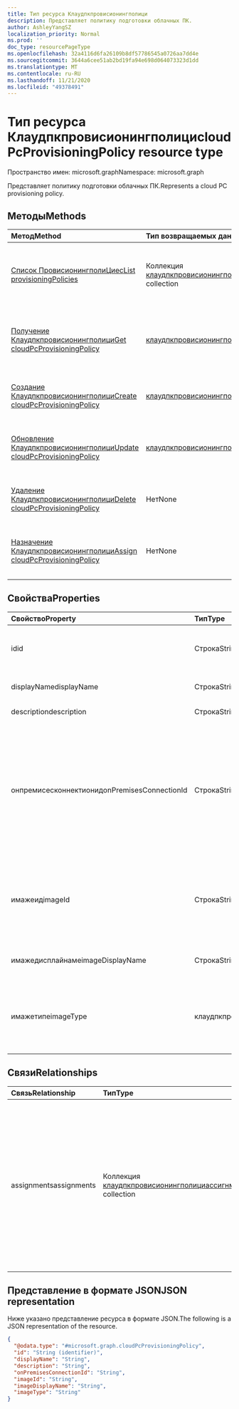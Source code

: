 ```yaml
---
title: Тип ресурса Клаудпкпровисионингполици
description: Представляет политику подготовки облачных ПК.
author: AshleyYangSZ
localization_priority: Normal
ms.prod: ''
doc_type: resourcePageType
ms.openlocfilehash: 32a4116d6fa26109b8df57786545a0726aa7dd4e
ms.sourcegitcommit: 3644a6cee51ab2bd19fa94e698d064073323d1dd
ms.translationtype: MT
ms.contentlocale: ru-RU
ms.lasthandoff: 11/21/2020
ms.locfileid: "49378491"
---
```

# <a name="cloudpcprovisioningpolicy-resource-type"></a><span data-ttu-id="7094f-103">Тип ресурса Клаудпкпровисионингполици</span><span class="sxs-lookup"><span data-stu-id="7094f-103">cloudPcProvisioningPolicy resource type</span></span>

<span data-ttu-id="7094f-104">Пространство имен: microsoft.graph</span><span class="sxs-lookup"><span data-stu-id="7094f-104">Namespace: microsoft.graph</span></span>

<span data-ttu-id="7094f-105">Представляет политику подготовки облачных ПК.</span><span class="sxs-lookup"><span data-stu-id="7094f-105">Represents a cloud PC provisioning policy.</span></span>

## <a name="methods"></a><span data-ttu-id="7094f-106">Методы</span><span class="sxs-lookup"><span data-stu-id="7094f-106">Methods</span></span>

|<span data-ttu-id="7094f-107">Метод</span><span class="sxs-lookup"><span data-stu-id="7094f-107">Method</span></span>|<span data-ttu-id="7094f-108">Тип возвращаемых данных</span><span class="sxs-lookup"><span data-stu-id="7094f-108">Return type</span></span>|<span data-ttu-id="7094f-109">Описание</span><span class="sxs-lookup"><span data-stu-id="7094f-109">Description</span></span>|
|:---|:---|:---|
|[<span data-ttu-id="7094f-110">Список ПровисионингполиЦиес</span><span class="sxs-lookup"><span data-stu-id="7094f-110">List provisioningPolicies</span></span>](../api/virtualendpoint-list-provisioningpolicies.md)|<span data-ttu-id="7094f-111">Коллекция [клаудпкпровисионингполици](../resources/cloudpcprovisioningpolicy.md)</span><span class="sxs-lookup"><span data-stu-id="7094f-111">[cloudPcProvisioningPolicy](../resources/cloudpcprovisioningpolicy.md) collection</span></span>|<span data-ttu-id="7094f-112">Список свойств и связей объектов [клаудпкпровисионингполици](../resources/cloudpcprovisioningpolicy.md) .</span><span class="sxs-lookup"><span data-stu-id="7094f-112">List properties and relationships of the [cloudPcProvisioningPolicy](../resources/cloudpcprovisioningpolicy.md) objects.</span></span>|
|[<span data-ttu-id="7094f-113">Получение Клаудпкпровисионингполици</span><span class="sxs-lookup"><span data-stu-id="7094f-113">Get cloudPcProvisioningPolicy</span></span>](../api/cloudpcprovisioningpolicy-get.md)|[<span data-ttu-id="7094f-114">клаудпкпровисионингполици</span><span class="sxs-lookup"><span data-stu-id="7094f-114">cloudPcProvisioningPolicy</span></span>](../resources/cloudpcprovisioningpolicy.md)|<span data-ttu-id="7094f-115">Чтение свойств и связей объекта [клаудпкпровисионингполици](../resources/cloudpcprovisioningpolicy.md) .</span><span class="sxs-lookup"><span data-stu-id="7094f-115">Read the properties and relationships of a [cloudPcProvisioningPolicy](../resources/cloudpcprovisioningpolicy.md) object.</span></span>|
|[<span data-ttu-id="7094f-116">Создание Клаудпкпровисионингполици</span><span class="sxs-lookup"><span data-stu-id="7094f-116">Create cloudPcProvisioningPolicy</span></span>](../api/virtualendpoint-post-provisioningpolicies.md)|[<span data-ttu-id="7094f-117">клаудпкпровисионингполици</span><span class="sxs-lookup"><span data-stu-id="7094f-117">cloudPcProvisioningPolicy</span></span>](../resources/cloudpcprovisioningpolicy.md)|<span data-ttu-id="7094f-118">Создание нового объекта [клаудпкпровисионингполици](../resources/cloudpcprovisioningpolicy.md) .</span><span class="sxs-lookup"><span data-stu-id="7094f-118">Create a new [cloudPcProvisioningPolicy](../resources/cloudpcprovisioningpolicy.md) object.</span></span>|
|[<span data-ttu-id="7094f-119">Обновление Клаудпкпровисионингполици</span><span class="sxs-lookup"><span data-stu-id="7094f-119">Update cloudPcProvisioningPolicy</span></span>](../api/cloudpcprovisioningpolicy-update.md)|[<span data-ttu-id="7094f-120">клаудпкпровисионингполици</span><span class="sxs-lookup"><span data-stu-id="7094f-120">cloudPcProvisioningPolicy</span></span>](../resources/cloudpcprovisioningpolicy.md)|<span data-ttu-id="7094f-121">Обновление свойств объекта [клаудпкпровисионингполици](../resources/cloudpcprovisioningpolicy.md) .</span><span class="sxs-lookup"><span data-stu-id="7094f-121">Update the properties of a [cloudPcProvisioningPolicy](../resources/cloudpcprovisioningpolicy.md) object.</span></span>|
|[<span data-ttu-id="7094f-122">Удаление Клаудпкпровисионингполици</span><span class="sxs-lookup"><span data-stu-id="7094f-122">Delete cloudPcProvisioningPolicy</span></span>](../api/cloudpcprovisioningpolicy-delete.md)|<span data-ttu-id="7094f-123">Нет</span><span class="sxs-lookup"><span data-stu-id="7094f-123">None</span></span>|<span data-ttu-id="7094f-124">Удаление объекта [клаудпкпровисионингполици](../resources/cloudpcprovisioningpolicy.md) .</span><span class="sxs-lookup"><span data-stu-id="7094f-124">Delete a [cloudPcProvisioningPolicy](../resources/cloudpcprovisioningpolicy.md) object.</span></span>|
|[<span data-ttu-id="7094f-125">Назначение Клаудпкпровисионингполици</span><span class="sxs-lookup"><span data-stu-id="7094f-125">Assign cloudPcProvisioningPolicy</span></span>](../api/cloudpcprovisioningpolicy-assign.md)|<span data-ttu-id="7094f-126">Нет</span><span class="sxs-lookup"><span data-stu-id="7094f-126">None</span></span> |<span data-ttu-id="7094f-127">Назначьте [клаудпкпровисионингполици](../resources/cloudpcprovisioningpolicy.md) группам пользователей.</span><span class="sxs-lookup"><span data-stu-id="7094f-127">Assign a [cloudPcProvisioningPolicy](../resources/cloudpcprovisioningpolicy.md) to user groups.</span></span>|

## <a name="properties"></a><span data-ttu-id="7094f-128">Свойства</span><span class="sxs-lookup"><span data-stu-id="7094f-128">Properties</span></span>

|<span data-ttu-id="7094f-129">Свойство</span><span class="sxs-lookup"><span data-stu-id="7094f-129">Property</span></span>|<span data-ttu-id="7094f-130">Тип</span><span class="sxs-lookup"><span data-stu-id="7094f-130">Type</span></span>|<span data-ttu-id="7094f-131">Описание</span><span class="sxs-lookup"><span data-stu-id="7094f-131">Description</span></span>|
|:---|:---|:---|
|<span data-ttu-id="7094f-132">id</span><span class="sxs-lookup"><span data-stu-id="7094f-132">id</span></span>|<span data-ttu-id="7094f-133">Строка</span><span class="sxs-lookup"><span data-stu-id="7094f-133">String</span></span>|<span data-ttu-id="7094f-134">Уникальный идентификатор для политики подготовки облачных ПК.</span><span class="sxs-lookup"><span data-stu-id="7094f-134">Unique identifier for the cloud PC provisioning policy.</span></span> <span data-ttu-id="7094f-135">Только для чтения.</span><span class="sxs-lookup"><span data-stu-id="7094f-135">Read-only.</span></span>|
|<span data-ttu-id="7094f-136">displayName</span><span class="sxs-lookup"><span data-stu-id="7094f-136">displayName</span></span>|<span data-ttu-id="7094f-137">Строка</span><span class="sxs-lookup"><span data-stu-id="7094f-137">String</span></span>|<span data-ttu-id="7094f-138">Отображаемое имя политики подготовки.</span><span class="sxs-lookup"><span data-stu-id="7094f-138">The display name for the provisioning policy.</span></span>|
|<span data-ttu-id="7094f-139">description</span><span class="sxs-lookup"><span data-stu-id="7094f-139">description</span></span>|<span data-ttu-id="7094f-140">Строка</span><span class="sxs-lookup"><span data-stu-id="7094f-140">String</span></span>|<span data-ttu-id="7094f-141">Описание политики подготовки.</span><span class="sxs-lookup"><span data-stu-id="7094f-141">The provisioning policy description.</span></span>|
|<span data-ttu-id="7094f-142">онпремисесконнектионид</span><span class="sxs-lookup"><span data-stu-id="7094f-142">onPremisesConnectionId</span></span>|<span data-ttu-id="7094f-143">Строка</span><span class="sxs-lookup"><span data-stu-id="7094f-143">String</span></span>|<span data-ttu-id="7094f-144">Идентификатор Клаудпконпремисесконнектион.</span><span class="sxs-lookup"><span data-stu-id="7094f-144">The ID of the cloudPcOnPremisesConnection.</span></span> <span data-ttu-id="7094f-145">Чтобы обеспечить сетевое подключение к облачным компьютерам и присоединение к домену, выберите подключение с виртуальной сетью, проверенной службой Cloud PC.</span><span class="sxs-lookup"><span data-stu-id="7094f-145">To ensure that cloud PCs have network connectivity and that they domain join, choose a connection with a virtual network that’s validated by the cloud PC service.</span></span>|
|<span data-ttu-id="7094f-146">имажеид</span><span class="sxs-lookup"><span data-stu-id="7094f-146">imageId</span></span>|<span data-ttu-id="7094f-147">Строка</span><span class="sxs-lookup"><span data-stu-id="7094f-147">String</span></span>|<span data-ttu-id="7094f-148">Идентификатор образа ОС, который вы хотите подготовить к работе на облачных компьютерах.</span><span class="sxs-lookup"><span data-stu-id="7094f-148">The ID of the OS image you want to provision on cloud PCs.</span></span> <span data-ttu-id="7094f-149">Формат изображения для типа галереи: {publisher_offer_sku}.</span><span class="sxs-lookup"><span data-stu-id="7094f-149">The format for a gallery type image is: {publisher_offer_sku}.</span></span>|
|<span data-ttu-id="7094f-150">имажедисплайнаме</span><span class="sxs-lookup"><span data-stu-id="7094f-150">imageDisplayName</span></span>|<span data-ttu-id="7094f-151">Строка</span><span class="sxs-lookup"><span data-stu-id="7094f-151">String</span></span>|<span data-ttu-id="7094f-152">Отображаемое имя для образа ОС, который вы собираетесь заготовить.</span><span class="sxs-lookup"><span data-stu-id="7094f-152">The display name for the OS image you’re provisioning.</span></span>|
|<span data-ttu-id="7094f-153">имажетипе</span><span class="sxs-lookup"><span data-stu-id="7094f-153">imageType</span></span>|<span data-ttu-id="7094f-154">клаудпкпровисионингполициимажетипе</span><span class="sxs-lookup"><span data-stu-id="7094f-154">cloudPcProvisioningPolicyImageType</span></span>|<span data-ttu-id="7094f-155">Тип образа ОС (настраиваемого или галереи), который необходимо подготовить к работе на облачных компьютерах.</span><span class="sxs-lookup"><span data-stu-id="7094f-155">The type of OS image (custom or gallery) you want to provision on cloud PCs.</span></span> <span data-ttu-id="7094f-156">Возможные значения: `gallery`, `custom`.</span><span class="sxs-lookup"><span data-stu-id="7094f-156">Possible values are: `gallery`, `custom`.</span></span>|

## <a name="relationships"></a><span data-ttu-id="7094f-157">Связи</span><span class="sxs-lookup"><span data-stu-id="7094f-157">Relationships</span></span>

|<span data-ttu-id="7094f-158">Связь</span><span class="sxs-lookup"><span data-stu-id="7094f-158">Relationship</span></span>|<span data-ttu-id="7094f-159">Тип</span><span class="sxs-lookup"><span data-stu-id="7094f-159">Type</span></span>|<span data-ttu-id="7094f-160">Описание</span><span class="sxs-lookup"><span data-stu-id="7094f-160">Description</span></span>|
|:---|:---|:---|
|<span data-ttu-id="7094f-161">assignments</span><span class="sxs-lookup"><span data-stu-id="7094f-161">assignments</span></span>|<span data-ttu-id="7094f-162">Коллекция [клаудпкпровисионингполициассигнмент](../resources/cloudpcprovisioningpolicyassignment.md)</span><span class="sxs-lookup"><span data-stu-id="7094f-162">[cloudPcProvisioningPolicyAssignment](../resources/cloudpcprovisioningpolicyassignment.md) collection</span></span>|<span data-ttu-id="7094f-163">Определенная коллекция назначений политик подготовки.</span><span class="sxs-lookup"><span data-stu-id="7094f-163">A defined collection of provisioning policy assignments.</span></span> <span data-ttu-id="7094f-164">Возвращается только с помощью оператора `$expand`.</span><span class="sxs-lookup"><span data-stu-id="7094f-164">Returned only on `$expand`.</span></span> <span data-ttu-id="7094f-165">В этом [примере](../api/cloudpcprovisioningpolicy-get.md) показано, как получить отношение назначений.</span><span class="sxs-lookup"><span data-stu-id="7094f-165">See an [example](../api/cloudpcprovisioningpolicy-get.md) of getting the assignments relationship.</span></span> |

## <a name="json-representation"></a><span data-ttu-id="7094f-166">Представление в формате JSON</span><span class="sxs-lookup"><span data-stu-id="7094f-166">JSON representation</span></span>

<span data-ttu-id="7094f-167">Ниже указано представление ресурса в формате JSON.</span><span class="sxs-lookup"><span data-stu-id="7094f-167">The following is a JSON representation of the resource.</span></span>
<!-- {
  "blockType": "resource",
  "keyProperty": "id",
  "@odata.type": "microsoft.graph.cloudPcProvisioningPolicy",
  "baseType": "microsoft.graph.entity",
  "openType": false
}
-->

``` json
{
  "@odata.type": "#microsoft.graph.cloudPcProvisioningPolicy",
  "id": "String (identifier)",
  "displayName": "String",
  "description": "String",
  "onPremisesConnectionId": "String",
  "imageId": "String",
  "imageDisplayName": "String",
  "imageType": "String"
}
```
